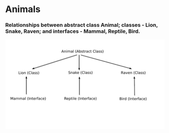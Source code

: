 # Animals
### Relationships between abstract class Animal; classes - Lion, Snake, Raven; and interfaces - Mammal, Reptile, Bird.
<img src="structure.jpg" width="700"/>

